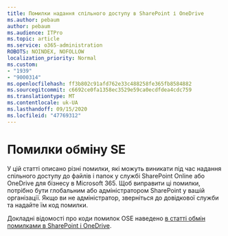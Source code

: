 ```yaml
---
title: Помилки надання спільного доступу в SharePoint і OneDrive
ms.author: pebaum
author: pebaum
ms.audience: ITPro
ms.topic: article
ms.service: o365-administration
ROBOTS: NOINDEX, NOFOLLOW
localization_priority: Normal
ms.custom:
- "1939"
- "9000314"
ms.openlocfilehash: ff3b802c91afd762e33c488258fe365fb8584882
ms.sourcegitcommit: c6692ce0fa1358ec3529e59ca0ecdfdea4cdc759
ms.translationtype: MT
ms.contentlocale: uk-UA
ms.lasthandoff: 09/15/2020
ms.locfileid: "47769312"
---
```

# <a name="ose-sharing-errors"></a>Помилки обміну SE

У цій статті описано різні помилки, які можуть виникати під час надання спільного доступу до файлів і папок у службі SharePoint Online або OneDrive для бізнесу в Microsoft 365. Щоб виправити ці помилки, потрібно бути глобальним або адміністратором SharePoint у вашій організації. Якщо ви не адміністратор, зверніться до довідкової служби та надайте їм код помилки.

Докладні відомості про коди помилок OSE наведено [в статті обмін помилками в SharePoint і OneDrive](https://docs.microsoft.com/sharepoint/sharepoint-onedrive-error-message).
